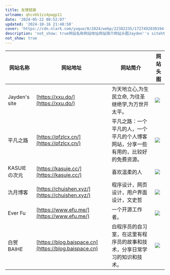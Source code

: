```yaml
---
title: 友情链接
urlname: qhcv6k1zz4pwgp11
date: '2024-05-22 08:52:07'
updated: '2024-10-16 21:48:50'
cover: 'https://cdn.nlark.com/yuque/0/2024/webp/22382235/1727492030194-fc4d0fde-e024-4719-ba21-f51110283a9b.webp'
description: 'not_show: true网站名称网站地址网站简介网站头图Jayden''s sitehttps://xxu.do/为天地立心,为生民立命, 为往圣继绝学,为万世开太平。平凡之路https://pfzlcx.cn/平凡之路：一个平凡的人，一个平凡的个人博客网站，分享一些有用的，比较好的免费资源...'
not_show: true
---
```

| 网站名称 | 网站地址 | 网站简介 | 网站头图 |
| --- | --- | --- | --- |
| Jayden's site | [https://xxu.do/](https://xxu.do/) | 为天地立心,为生民立命, 为往圣继绝学,为万世开太平。 | ![](https://oss1.aistar.cool/elog-offer-now/318c91d75c8583290e0661c129d232fa.jpeg) |
| 平凡之路 | [https://pfzlcx.cn/](https://pfzlcx.cn/) | 平凡之路：一个平凡的人，一个平凡的个人博客网站，分享一些有用的，比较好的免费资源。 | ![](https://oss1.aistar.cool/elog-offer-now/25a496e777e965fb620ae0d693e7555a.png) |
| KASUIEの次元 | [https://kasuie.cc/](https://kasuie.cc/) | 喜欢温柔的人 | ![](https://oss1.aistar.cool/elog-offer-now/a5c0721b1e68dcb6c68f84b080154553.webp) |
| 氿月博客 | [https://chuishen.xyz/](https://chuishen.xyz/) | 程序设计，网页设计，用户界面设计，文史哲 | ![](https://oss1.aistar.cool/elog-offer-now/c6f5bb10e64ae17f535df0b341779d86.webp) |
| Ever Fu | [https://www.efu.me/](https://www.efu.me/) | 一个开源工作者。 | ![](https://oss1.aistar.cool/elog-offer-now/fd5df7a329c59f955f21d4c738e034c4.webp) |
| 白贺BAIHE | [https://blog.baispace.cn](https://blog.baispace.cn) | 白程序员的自习室，在这里有程序员的故事和技术，分享日常学习的知识和技术。 | ![](https://oss1.aistar.cool/elog-offer-now/f3417c2521270400ef1338092c5463aa.jpeg) |


